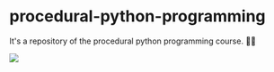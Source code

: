# procedural-python-programming
It's a repository of the procedural python programming course. 🐍🔢

<img src="https://i0.wp.com/sempreupdate.com.br/wp-content/uploads/2019/10/Python.jpg?fit=690%2C330&ssl=1"/>
